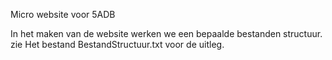 Micro website voor 5ADB

In het maken van de website werken we een bepaalde bestanden structuur.
zie Het bestand BestandStructuur.txt voor de uitleg.



